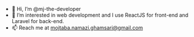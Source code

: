 - 👋 Hi, I’m @mj-the-developer
- 👀 I’m interested in web development and I use ReactJS for front-end and Laravel for back-end.
- 📫 Reach me at mojtaba.namazi.ghamsari@gmail.com

<!---
mj-the-developer/mj-the-developer is a ✨ special ✨ repository because its `README.md` (this file) appears on your GitHub profile.
You can click the Preview link to take a look at your changes.
--->
